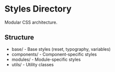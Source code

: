 # Styles Directory

Modular CSS architecture.

## Structure
- base/ - Base styles (reset, typography, variables)
- components/ - Component-specific styles
- modules/ - Module-specific styles
- utils/ - Utility classes
